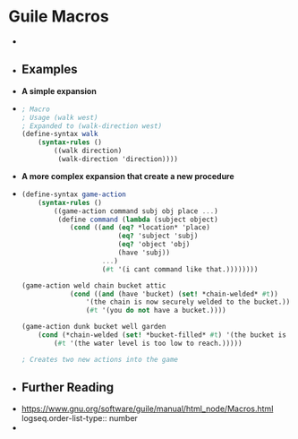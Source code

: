 # Guile Macros
-
- ## Examples
- **A simple expansion**
- ```scm
  ; Macro
  ; Usage (walk west)
  ; Expanded to (walk-direction west)
  (define-syntax walk
      (syntax-rules ()
          ((walk direction)
           (walk-direction 'direction))))
  
  ```
- **A more complex expansion that create a new procedure**
- ```scm
  (define-syntax game-action
      (syntax-rules ()
          ((game-action command subj obj place ...)
           (define command (lambda (subject object)
              (cond ((and (eq? *location* 'place)
                          (eq? 'subject 'subj)
                          (eq? 'object 'obj)
                          (have 'subj))
                      ...)
                      (#t '(i cant command like that.))))))))
  
  (game-action weld chain bucket attic
              (cond ((and (have 'bucket) (set! *chain-welded* #t))
                  '(the chain is now securely welded to the bucket.))
                  (#t '(you do not have a bucket.))))
  
  (game-action dunk bucket well garden
      (cond (*chain-welded (set! *bucket-filled* #t) '(the bucket is full of water.)
          (#t '(the water level is too low to reach.)))))
  
  ; Creates two new actions into the game
  ```
- ## Further Reading
- https://www.gnu.org/software/guile/manual/html_node/Macros.html
  logseq.order-list-type:: number
-